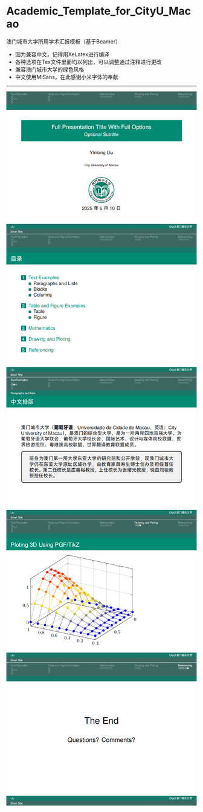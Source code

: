 # Academic_Template_for_CityU_Macao
澳门城市大学所用学术汇报模板（基于Beamer）

- 因为兼容中文，记得用XeLatex进行编译
- 各种选项在Tex文件里面均以列出，可以调整通过注释进行更改
- 兼容澳门城市大学的绿色风格
- 中文使用MiSans，在此感谢小米字体的奉献
----
<div style="display:flex; justify-content:center;"><img src="./CityU-template/CityU-template_00.png" alt="示例图片" ></div>
<div style="display:flex; justify-content:center;"><img src="./CityU-template/CityU-template_01.png" alt="示例图片" ></div>
<div style="display:flex; justify-content:center;"><img src="./CityU-template/CityU-template_04.png" alt="示例图片" ></div>
<div style="display:flex; justify-content:center;"><img src="./CityU-template/CityU-template_19.png" alt="示例图片" ></div>
<div style="display:flex; justify-content:center;"><img src="./CityU-template/CityU-template_24.png" alt="示例图片" ></div>


